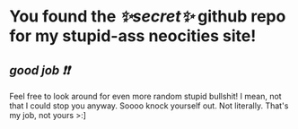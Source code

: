 # You found the *✨secret✨* github repo for my stupid-ass neocities site!
## *good job ❗❗*
Feel free to look around for even more random stupid bullshit!
I mean, not that I could stop you anyway.
Soooo knock yourself out. Not literally. That's my job, not yours >:]
